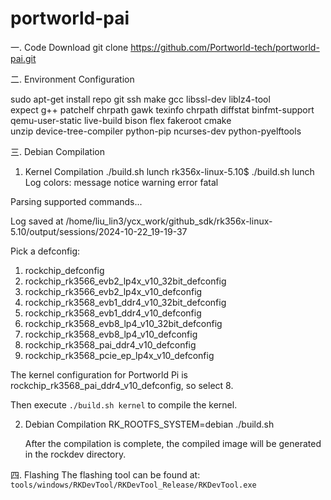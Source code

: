 # portworld-pai

一. Code Download
git clone https://github.com/Portworld-tech/portworld-pai.git

二. Environment Configuration
   
sudo apt-get install repo git ssh make gcc libssl-dev liblz4-tool \
expect g++ patchelf chrpath gawk texinfo chrpath diffstat binfmt-support \
qemu-user-static live-build bison flex fakeroot cmake \
unzip device-tree-compiler python-pip ncurses-dev python-pyelftools

三. Debian Compilation

1) Kernel Compilation
   ./build.sh lunch
   rk356x-linux-5.10$ ./build.sh lunch
   Log colors: message notice warning error fatal

Parsing supported commands...

Log saved at /home/liu_lin3/ycx_work/github_sdk/rk356x-linux-5.10/output/sessions/2024-10-22_19-19-37

   Pick a defconfig:

   1. rockchip_defconfig
   2. rockchip_rk3566_evb2_lp4x_v10_32bit_defconfig
   3. rockchip_rk3566_evb2_lp4x_v10_defconfig
   4. rockchip_rk3568_evb1_ddr4_v10_32bit_defconfig
   5. rockchip_rk3568_evb1_ddr4_v10_defconfig
   6. rockchip_rk3568_evb8_lp4_v10_32bit_defconfig
   7. rockchip_rk3568_evb8_lp4_v10_defconfig
   8. rockchip_rk3568_pai_ddr4_v10_defconfig
   9. rockchip_rk3568_pcie_ep_lp4x_v10_defconfig

   
The kernel configuration for Portworld Pi is rockchip_rk3568_pai_ddr4_v10_defconfig, 
so select 8.

   Then execute `./build.sh kernel` to compile the kernel.


2. Debian Compilation
   RK_ROOTFS_SYSTEM=debian ./build.sh

   After the compilation is complete, the compiled image will be generated in the rockdev directory.

四. Flashing
   The flashing tool can be found at: `tools/windows/RKDevTool/RKDevTool_Release/RKDevTool.exe`
